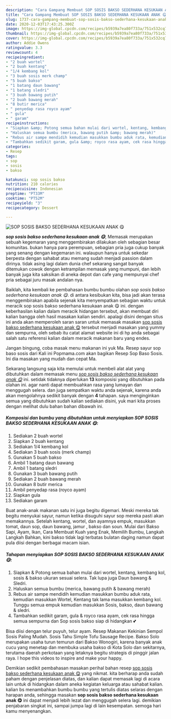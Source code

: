 ```yaml
---
description: "Cara Gampang Membuat SOP SOSIS BAKSO SEDERHANA KESUKAAN ANAK 😋, Anti Gagal"
title: "Cara Gampang Membuat SOP SOSIS BAKSO SEDERHANA KESUKAAN ANAK 😋, Anti Gagal"
slug: 1737-cara-gampang-membuat-sop-sosis-bakso-sederhana-kesukaan-anak-anti-gagal
date: 2020-12-03T17:43:25.300Z
image: https://img-global.cpcdn.com/recipes/b5939a7ea80f733a/751x532cq70/sop-sosis-bakso-sederhana-kesukaan-anak-😋-foto-resep-utama.jpg
thumbnail: https://img-global.cpcdn.com/recipes/b5939a7ea80f733a/751x532cq70/sop-sosis-bakso-sederhana-kesukaan-anak-😋-foto-resep-utama.jpg
cover: https://img-global.cpcdn.com/recipes/b5939a7ea80f733a/751x532cq70/sop-sosis-bakso-sederhana-kesukaan-anak-😋-foto-resep-utama.jpg
author: Addie Owens
ratingvalue: 3.3
reviewcount: 4
recipeingredient:
- "2 buah wortel"
- "2 buah kentang"
- "1/4 kembang kol"
- "3 buah sosis merk champ"
- "5 buah bakso"
- "1 batang daun bawang"
- "1 batang sledri"
- "3 buah bawang putih"
- "2 buah bawang merah"
- "8 butir merica"
- " penyedap rasa royco ayam"
- " gula"
- " garam"
recipeinstructions:
- "Siapkan &amp; Potong semua bahan mulai dari wortel, kentang, kembang kol, sosis &amp; bakso ukuran sesuai selera. Tak lupa juga Daun bawang &amp; Sledri."
- "Haluskan semua bumbu (merica, bawang putih &amp; bawang merah)"
- "Rebus air sampe mendidih kemudian masukkan bumbu aduk rata, kemudian masukkan Wortel, Kentang tak lama masukkan kembang kol. Tunggu semua empuk kemudian masukkan Sosis, bakso, daun bawang &amp; sledri."
- "Tambahkan sedikit garam, gula &amp; royco rasa ayam, cek rasa hingga semua sempurna dan Sop sosis bakso siap di hidangkan 💕"
categories:
- Resep
tags:
- sop
- sosis
- bakso

katakunci: sop sosis bakso 
nutrition: 210 calories
recipecuisine: Indonesian
preptime: "PT33M"
cooktime: "PT52M"
recipeyield: "3"
recipecategory: Dessert

---
```



![SOP SOSIS BAKSO SEDERHANA KESUKAAN ANAK 😋](https://img-global.cpcdn.com/recipes/b5939a7ea80f733a/751x532cq70/sop-sosis-bakso-sederhana-kesukaan-anak-😋-foto-resep-utama.jpg)

<b><i>sop sosis bakso sederhana kesukaan anak 😋</i></b>, Memasak merupakan sebuah kegemaran yang menggembirakan dilakukan oleh sebagian besar komunitas. bukan hanya para perempuan, sebagian pria juga cukup banyak yang senang dengan kegemaran ini. walaupun hanya untuk sekedar berpesta dengan sahabat atau memang sudah menjadi passion dalam dirinya. tidak asing lagi dalam dunia chef sekarang sangat banyak ditemukan cowok dengan ketrampilan memasak yang mumpuni, dan lebih banyak juga kita saksikan di aneka depot dan cafe yang mempunyai chef pria sebagai juru masak andalan nya.

Baiklah, kita kembali ke pembahasan bumbu bumbu olahan <i>sop sosis bakso sederhana kesukaan anak 😋</i>. di antara kesibukan kita, bisa jadi akan terasa menggembirakan apabila sejenak kita menyempatkan sebagian waktu untuk meracik sop sosis bakso sederhana kesukaan anak 😋 ini. dengan keberhasilan kalian dalam meracik hidangan tersebut, akan membuat diri kalian bangga oleh hasil masakan kalian sendiri. apalagi disini dengan situs ini anda akan memperoleh saran saran untuk memasak masakan <u>sop sosis bakso sederhana kesukaan anak 😋</u> tersebut menjadi masakan yang yummy dan sempurna, oleh sebab itu catat alamat website ini di hp anda sebagai salah satu referensi kalian dalam meracik makanan baru yang endes.

Jangan bingung, coba masak menu makanan ini yuk Ma. Resep sayur sop baso sosis dari Kali ini Popmama.com akan bagikan Resep Sop Baso Sosis. Ini dia masakan yang mudah dan cepat Ma.


Sekarang langsung saja kita memulai untuk membeli alat alat yang dibutuhkan dalam memasak menu <u><i>sop sosis bakso sederhana kesukaan anak 😋</i></u> ini. setidak tidaknya diperlukan <b>13</b> komposisi yang dibutuhkan pada olahan ini. agar nanti dapat membuahkan rasa yang lumayan dan menggugah selera. dan juga sempatkan waktu anda sejenak, karena anda akan mengolahnya sedikit banyak dengan <b>4</b> tahapan. saya menginginkan semua yang dibutuhkan sudah kalian sediakan disini, yuk mari kita proses dengan melihat dulu bahan bahan dibawah ini.

<!--inarticleads1-->

##### Komposisi dan bumbu yang dibutuhkan untuk menyiapkan SOP SOSIS BAKSO SEDERHANA KESUKAAN ANAK 😋:

1. Sediakan 2 buah wortel
1. Siapkan 2 buah kentang
1. Sediakan 1/4 kembang kol
1. Sediakan 3 buah sosis (merk champ)
1. Gunakan 5 buah bakso
1. Ambil 1 batang daun bawang
1. Ambil 1 batang sledri
1. Gunakan 3 buah bawang putih
1. Sediakan 2 buah bawang merah
1. Gunakan 8 butir merica
1. Ambil  penyedap rasa (royco ayam)
1. Siapkan  gula
1. Sediakan  garam


Buat anak-anak makanan satu ini juga begitu digemari. Meski mereka tak begitu menyukai sayur, namun ketika disuguhi sayur sop mereka pasti akan memakannya. Setelah kentang, wortel, dan ayamnya empuk, masukkan tomat, daun sop, daun bawang, jamur , bakso dan soun. Mulai dari Bakso Sapi, Ayam, Ikan, Cara Membuat Kuah yang Enak, Memilih Bumbu, Langkah Langkah Bahkan, kini bakso tidak lagi terbatas bulatan daging namun dapat pula diisi dengan berbagai macam isian. 

<!--inarticleads2-->

##### Tahapan menyiapkan SOP SOSIS BAKSO SEDERHANA KESUKAAN ANAK 😋:

1. Siapkan &amp; Potong semua bahan mulai dari wortel, kentang, kembang kol, sosis &amp; bakso ukuran sesuai selera. Tak lupa juga Daun bawang &amp; Sledri.
1. Haluskan semua bumbu (merica, bawang putih &amp; bawang merah)
1. Rebus air sampe mendidih kemudian masukkan bumbu aduk rata, kemudian masukkan Wortel, Kentang tak lama masukkan kembang kol. Tunggu semua empuk kemudian masukkan Sosis, bakso, daun bawang &amp; sledri.
1. Tambahkan sedikit garam, gula &amp; royco rasa ayam, cek rasa hingga semua sempurna dan Sop sosis bakso siap di hidangkan 💕


Bisa diisi dengan telur puyuh, telur ayam. Resep Makanan Kekinian Sempol Sosis Paling Mudah. Sosis Tahu Simple Tofu Sausage Recipe. Bakso Solo merupakan usaha turun temurun dari Bakso Wonogiri, karena banyak anak cucu yang menetap dan membuka usaha bakso di Kota Solo dan sekitarnya, terutama daerah perkotaan yang letaknya begitu strategis di pinggir jalan raya. I hope this videos to inspire and make your happy. 

Demikian sedikit pembahasan masakan perihal bahan resep <u>sop sosis bakso sederhana kesukaan anak 😋</u> yang nikmat. kita berharap anda sudah paham dengan penjelasan diatas, dan kalian dapat memasak lagi di acara lain untuk di hidangkan dalam aneka kegiatan keluarga atau sahabat kalian. kalian bs menambahkan bumbu bumbu yang tertulis diatas selaras dengan harapan anda, sehingga masakan <b>sop sosis bakso sederhana kesukaan anak 😋</b> ini dapat menjadi lebih lezat dan menggugah selera lagi. demikian penjabaran singkat ini, sampai jumpa lagi di lain kesempatan. semoga hari kamu menyenangkan.
